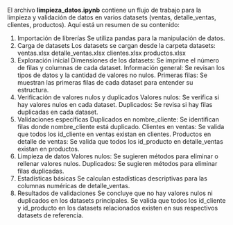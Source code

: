 El archivo **limpieza_datos.ipynb**  contiene un flujo de trabajo para la limpieza y validación de datos en varios datasets (ventas, detalle_ventas, clientes, productos). Aquí está un resumen de su contenido:

1. Importación de librerías
Se utiliza pandas para la manipulación de datos.
2. Carga de datasets
Los datasets se cargan desde la carpeta datasets:
    ventas.xlsx
    detalle_ventas.xlsx
    clientes.xlsx
    productos.xlsx
3. Exploración inicial
Dimensiones de los datasets: Se imprime el número de filas y columnas de cada dataset.
Información general: Se revisan los tipos de datos y la cantidad de valores no nulos.
Primeras filas: Se muestran las primeras filas de cada dataset para entender su estructura.
4. Verificación de valores nulos y duplicados
Valores nulos: Se verifica si hay valores nulos en cada dataset.
Duplicados: Se revisa si hay filas duplicadas en cada dataset.
5. Validaciones específicas
Duplicados en nombre_cliente: Se identifican filas donde nombre_cliente está duplicado.
Clientes en ventas: Se valida que todos los id_cliente en ventas existan en clientes.
Productos en detalle de ventas: Se valida que todos los id_producto en detalle_ventas existan en productos.
6. Limpieza de datos
Valores nulos: Se sugieren métodos para eliminar o rellenar valores nulos.
Duplicados: Se sugieren métodos para eliminar filas duplicadas.
7. Estadísticas básicas
Se calculan estadísticas descriptivas para las columnas numéricas de detalle_ventas.
8. Resultados de validaciones
Se concluye que no hay valores nulos ni duplicados en los datasets principales.
Se valida que todos los id_cliente y id_producto en los datasets relacionados existen en sus respectivos datasets de referencia.
